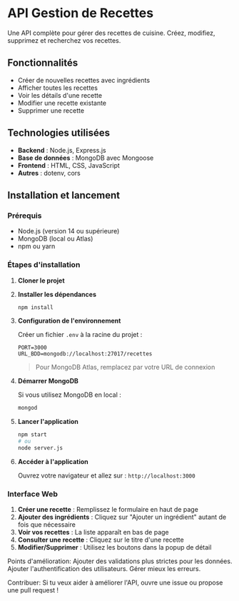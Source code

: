 # API Gestion de Recettes

Une API complète pour gérer des recettes de cuisine. Créez, modifiez, supprimez et recherchez vos recettes.

## Fonctionnalités

- Créer de nouvelles recettes avec ingrédients
- Afficher toutes les recettes
- Voir les détails d'une recette
- Modifier une recette existante
- Supprimer une recette

## Technologies utilisées

- **Backend** : Node.js, Express.js
- **Base de données** : MongoDB avec Mongoose
- **Frontend** : HTML, CSS, JavaScript
- **Autres** : dotenv, cors

## Installation et lancement

### Prérequis

- Node.js (version 14 ou supérieure)
- MongoDB (local ou Atlas)
- npm ou yarn

### Étapes d'installation

1. **Cloner le projet**

2. **Installer les dépendances**
   ```bash
   npm install
   ```

3. **Configuration de l'environnement**
   
   Créer un fichier `.env` à la racine du projet :
   ```env
   PORT=3000
   URL_BDD=mongodb://localhost:27017/recettes
   ```
   
   > Pour MongoDB Atlas, remplacez par votre URL de connexion

4. **Démarrer MongoDB**
   
   Si vous utilisez MongoDB en local :
   ```bash
   mongod
   ```

5. **Lancer l'application**
   ```bash
   npm start
   # ou
   node server.js
   ```

6. **Accéder à l'application**
   
   Ouvrez votre navigateur et allez sur : `http://localhost:3000`
   
### Interface Web

1. **Créer une recette** : Remplissez le formulaire en haut de page
2. **Ajouter des ingrédients** : Cliquez sur "Ajouter un ingrédient" autant de fois que nécessaire
3. **Voir vos recettes** : La liste apparaît en bas de page
4. **Consulter une recette** : Cliquez sur le titre d'une recette
5. **Modifier/Supprimer** : Utilisez les boutons dans la popup de détail

Points d'amélioration: 
Ajouter des validations plus strictes pour les données.
Ajouter l'authentification des utilisateurs.
Gérer mieux les erreurs.

Contribuer: 
Si tu veux aider à améliorer l'API, ouvre une issue ou propose une pull request !

